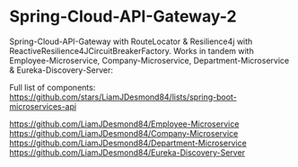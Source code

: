 # Spring-Cloud-API-Gateway-2
Spring-Cloud-API-Gateway with RouteLocator &amp; Resilience4j with ReactiveResilience4JCircuitBreakerFactory.
Works in tandem with Employee-Microservice, Company-Microservice, Department-Microservice & Eureka-Discovery-Server:

Full list of components: https://github.com/stars/LiamJDesmond84/lists/spring-boot-microservices-api


https://github.com/LiamJDesmond84/Employee-Microservice
https://github.com/LiamJDesmond84/Company-Microservice
https://github.com/LiamJDesmond84/Department-Microservice
https://github.com/LiamJDesmond84/Eureka-Discovery-Server

